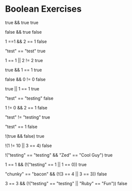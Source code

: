 # Boolean Exercises

true && true
true

false && true
false

1 ==1 && 2 == 1
false

"test" == "test"
true

1 == 1 || 2 != 2
true

true && 1 == 1
true

false && 0 != 0
false

true || 1 == 1
true

"test" == "testing"
false

1 != 0 && 2 == 1
false

"test" != "testing"
true

"test" == 1
false

!(true && false)
true

!(1 != 10 || 3 == 4)
false

!("testing" == "testing" && "Zed" == "Cool Guy")
true

1 == 1 && (!("testing" == 1 || 1 == 0))
true

"chunky" == "bacon" && (!(3 == 4 || 3 == 3))
false

3 == 3 && (!("testing" == "testing" || "Ruby" == "Fun"))
false
